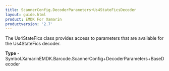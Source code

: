 ```yaml
---
title: ScannerConfig.DecoderParameters+Us4StateFicsDecoder
layout: guide.html
product: EMDK For Xamarin 
productversion: '2.7' 
---
```

The Us4StateFics class provides access to parameters that are available for the Us4StateFics decoder.

**Type** - Symbol.XamarinEMDK.Barcode.ScannerConfig+DecoderParameters+BaseDecoder

